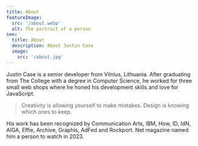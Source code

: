 ```yaml
---
title: About
featureImage:
  src: '/about.webp'
  alt: The portrait of a person
seo:
  title: About
  description: About Justin Case
  image:
    src: '/about.jpg'
---
```


Justin Case is a senior developer from Vilnius, Lithuania. After graduating from The College with a degree in Computer Science, he worked for three small web shops where he honed his development skills and love for JavaScript.

> Creativity is allowing yourself to make mistakes. Design is knowing which ones to keep.

His work has been recognized by Communication Arts, IBM, How, ID, IdN, AIGA, Effie, Archive, Graphis, AdFed and Rockport. Net magazine named him a person to watch in 2023.
